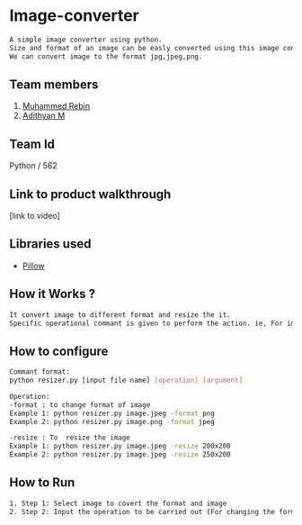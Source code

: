# Image-converter
```sh
A simple image converter using python.
Size and format of an image can be easly converted using this image converter. 
We can convert image to the format jpg,jpeg,png.
```

## Team members
1. [Muhammed Rebin](https://github.com/rebin03)
2. [Adithyan M](https://github.com/adithyanmkurup)

## Team Id

Python / 562


## Link to product walkthrough
[link to video]


## Libraries used

- [Pillow](https://python-pillow.org/)


## How it Works ?
```sh
It convert image to different format and resize the it.
Specific operational commant is given to perform the action. ie, For image formating and size conversion
``` 


## How to configure
```sh
Commant format:
python resizer.py [input file name] [operation] [argument]

Operation: 
-format : to change format of image
Example 1: python resizer.py image.jpeg -format png 
Example 2: python resizer.py image.png -format jpeg 

-resize : To  resize the image
Example 1: python resizer.py image.jpeg -resize 200x200 
Example 2: python resizer.py image.jpeg -resize 250x200 
```

## How to Run
```sh
1. Step 1: Select image to covert the format and image
2. Step 2: Input the operation to be carried out (For changing the format use -format operation and For resize image use -resize operation)
```

